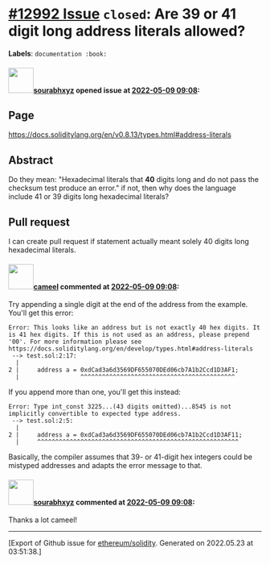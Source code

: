 # [\#12992 Issue](https://github.com/ethereum/solidity/issues/12992) `closed`: Are 39 or 41 digit long address literals allowed?
**Labels**: `documentation :book:`


#### <img src="https://avatars.githubusercontent.com/u/29835247?u=7caccf920bb6a0b94e10770a35fc4e494982dc07&v=4" width="50">[sourabhxyz](https://github.com/sourabhxyz) opened issue at [2022-05-09 09:08](https://github.com/ethereum/solidity/issues/12992):

## Page

https://docs.soliditylang.org/en/v0.8.13/types.html#address-literals
<!--Please link directly to the page which you think has a problem.-->

## Abstract

Do they mean: "Hexadecimal literals that **40** digits long and do not pass the checksum test produce an error." if not, then why does the language include 41 or 39 digits long hexadecimal literals?
<!--Please describe in detail what is wrong.-->

## Pull request

I can create pull request if statement actually meant solely 40 digits long hexadecimal literals.
<!--Please link to your pull request which resolves this issue.-->


#### <img src="https://avatars.githubusercontent.com/u/137030?v=4" width="50">[cameel](https://github.com/cameel) commented at [2022-05-09 09:08](https://github.com/ethereum/solidity/issues/12992#issuecomment-1120853432):

Try appending a single digit at the end of the address from the example. You'll get this error:
```
Error: This looks like an address but is not exactly 40 hex digits. It is 41 hex digits. If this is not used as an address, please prepend '00'. For more information please see https://docs.soliditylang.org/en/develop/types.html#address-literals
 --> test.sol:2:17:
  |
2 |     address a = 0xdCad3a6d3569DF655070DEd06cb7A1b2Ccd1D3AF1;
  |                 ^^^^^^^^^^^^^^^^^^^^^^^^^^^^^^^^^^^^^^^^^^^
```
If you append more than one, you'll get this instead:
```
Error: Type int_const 3225...(43 digits omitted)...8545 is not implicitly convertible to expected type address.
 --> test.sol:2:5:
  |
2 |     address a = 0xdCad3a6d3569DF655070DEd06cb7A1b2Ccd1D3AF11;
  |     ^^^^^^^^^^^^^^^^^^^^^^^^^^^^^^^^^^^^^^^^^^^^^^^^^^^^^^^^
```
Basically, the compiler assumes that 39- or 41-digit hex integers could be mistyped addresses and adapts the error message to that.

#### <img src="https://avatars.githubusercontent.com/u/29835247?u=7caccf920bb6a0b94e10770a35fc4e494982dc07&v=4" width="50">[sourabhxyz](https://github.com/sourabhxyz) commented at [2022-05-09 09:08](https://github.com/ethereum/solidity/issues/12992#issuecomment-1120872785):

Thanks a lot cameel!


-------------------------------------------------------------------------------



[Export of Github issue for [ethereum/solidity](https://github.com/ethereum/solidity). Generated on 2022.05.23 at 03:51:38.]
